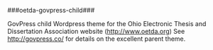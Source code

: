 ###oetda-govpress-child###

GovPress child Wordpress theme for the Ohio Electronic Thesis and Dissertation Association website (http://www.oetda.org)
See http://govpress.co/ for details on the excellent parent theme.
